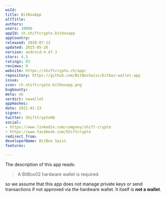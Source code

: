 ```yaml
---
wsId: 
title: BitBoxApp
altTitle: 
authors: 
users: 10000
appId: ch.shiftcrypto.bitboxapp
appCountry: 
released: 2020-07-13
updated: 2025-05-26
version: android-4.47.3
stars: 4.3
ratings: 83
reviews: 9
website: https://shiftcrypto.ch/app/
repository: https://github.com/BitBoxSwiss/bitbox-wallet-app
issue: 
icon: ch.shiftcrypto.bitboxapp.png
bugbounty: 
meta: ok
verdict: nowallet
appHashes: 
date: 2021-01-23
signer: 
twitter: ShiftCryptoHQ
social:
- https://www.linkedin.com/company/shift-crypto
- https://www.facebook.com/Shiftcrypto
redirect_from: 
developerName: BitBox Swiss
features: 

---
```


The description of this app reads:

> A BitBox02 hardware wallet is required.

so we assume that this app does not manage private keys or send transactions if
not approved via the hardware wallet. It itself is **not a wallet**.
